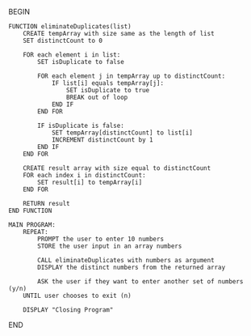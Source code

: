 BEGIN

    FUNCTION eliminateDuplicates(list)
        CREATE tempArray with size same as the length of list
        SET distinctCount to 0
        
        FOR each element i in list:
            SET isDuplicate to false
            
            FOR each element j in tempArray up to distinctCount:
                IF list[i] equals tempArray[j]:
                    SET isDuplicate to true
                    BREAK out of loop
                END IF
            END FOR

            IF isDuplicate is false:
                SET tempArray[distinctCount] to list[i]
                INCREMENT distinctCount by 1
            END IF
        END FOR
        
        CREATE result array with size equal to distinctCount
        FOR each index i in distinctCount:
            SET result[i] to tempArray[i]
        END FOR
        
        RETURN result
    END FUNCTION

    MAIN PROGRAM:
        REPEAT:
            PROMPT the user to enter 10 numbers
            STORE the user input in an array numbers
            
            CALL eliminateDuplicates with numbers as argument
            DISPLAY the distinct numbers from the returned array
            
            ASK the user if they want to enter another set of numbers (y/n)
        UNTIL user chooses to exit (n)
        
        DISPLAY "Closing Program"

END